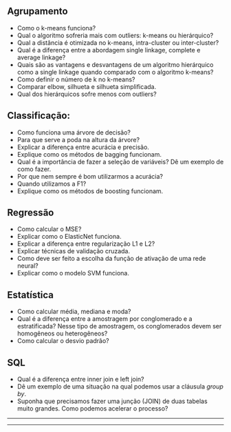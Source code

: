 ## Agrupamento

- Como o k-means funciona?
- Qual o algoritmo sofreria mais com outliers: k-means ou hierárquico?
- Qual a distância é otimizada no k-means, intra-cluster ou inter-cluster?
- Qual é a diferença entre a abordagem single linkage, complete e average linkage?
- Quais são as vantagens e desvantagens de um algoritmo hierárquico como a single linkage quando comparado com o algoritmo k-means?
- Como definir o número de k no k-means?
- Comparar elbow, silhueta e silhueta simplificada.
- Qual dos hierárquicos sofre menos com outliers?

## Classificação:

- Como funciona uma árvore de decisão?
- Para que serve a poda na altura da árvore?
- Explicar a diferença entre acurácia e precisão.
- Explique como os métodos de bagging funcionam.
- Qual é a importância de fazer a seleção de variáveis? Dê um exemplo de como fazer.
- Por que nem sempre é bom utilizarmos a acurácia?
- Quando utilizamos a F1?
- Explique como os métodos de boosting funcionam.

## Regressão

- Como calcular o MSE?
- Explicar como o ElasticNet funciona.
- Explicar a diferença entre regularização L1 e L2?
- Explicar técnicas de validação cruzada.
- Como deve ser feito a escolha da função de ativação de uma rede neural?
- Explicar como o modelo SVM funciona.

## Estatística

- Como calcular média, mediana e moda?
- Qual é a diferença entre a amostragem por conglomerado e a estratificada? Nesse tipo de amostragem, os conglomerados devem ser homogêneos ou heterogêneos?
- Como calcular o desvio padrão?

## SQL

- Qual é a diferença entre inner join e left join?
- Dê um exemplo de uma situação na qual podemos usar a cláusula *group by*.
- Suponha que precisamos fazer uma junção (JOIN) de duas tabelas muito grandes. Como podemos acelerar o processo?

---
---